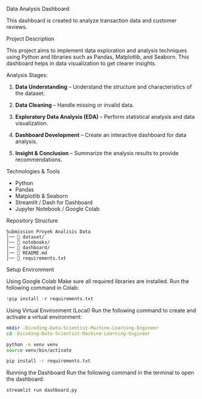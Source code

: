 Data Analysis Dashboard

This dashboard is created to analyze transaction data and customer reviews.

Project Description

This project aims to implement data exploration and analysis techniques using Python and libraries such as Pandas, Matplotlib, and Seaborn. This dashboard helps in data visualization to get clearer insights.

Analysis Stages:

1. **Data Understanding** – Understand the structure and characteristics of the dataset.

2. **Data Cleaning** – Handle missing or invalid data.

3. **Exploratory Data Analysis (EDA)** – Perform statistical analysis and data visualization.

4. **Dashboard Development** – Create an interactive dashboard for data analysis.

5. **Insight & Conclusion** – Summarize the analysis results to provide recommendations.

Technologies & Tools
- Python
- Pandas
- Matplotlib & Seaborn
- Streamlit / Dash for Dashboard
- Jupyter Notebook / Google Colab

Repository Structure
```
Submission Proyek Analisis Data
│── 📁 dataset/ 
│── 📁 notebooks/ 
│── 📁 dashboard/ 
│── 📄 README.md 
│── 📄 requirements.txt
```

Setup Environment

Using Google Colab
Make sure all required libraries are installed. Run the following command in Colab:
```python
!pip install -r requirements.txt
```

Using Virtual Environment (Local)
Run the following command to create and activate a virtual environment:
```bash
mkdir -Dicoding-Data-Scientist-Machine-Learning-Engineer
cd -Dicoding-Data-Scientist-Machine-Learning-Engineer

python -m venv venv
source venv/bin/activate

pip install -r requirements.txt
```

Running the Dashboard
Run the following command in the terminal to open the dashboard:
```bash
streamlit run dashboard.py
```

